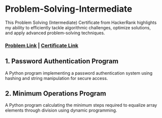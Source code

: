 # Problem-Solving-Intermediate
 This Problem Solving (Intermediate) Certificate from HackerRank highlights my ability to efficiently tackle algorithmic challenges, optimize solutions, and apply advanced problem-solving techniques.
### [Problem Link](https://www.hackerrank.com/skills-verification/problem_solving_intermediate) | [Certificate Link](https://www.hackerrank.com/certificates/32263e8ff93a)

## 1. Password Authentication Program
A Python program implementing a password authentication system using hashing and string manipulation for secure access.

## 2. Minimum Operations Program
A Python program calculating the minimum steps required to equalize array elements through division using dynamic programming.
